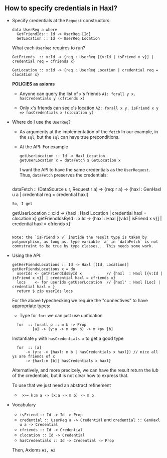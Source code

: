 How to specify credentials in Haxl?
-----------------------------------

- Specify credentials at the `Request` constructors: 

    ```
    data UserReq a where  
      GetFriendIds:: Id -> UserReq [Id] 
      GetLocation :: Id -> UserReq Location 
    ```

  What each `UserReq` requires to run?
  
    ```
    GetFriends  :: x:Id -> {req : UserReq [{v:Id | isFriend x v}] | credential req = cfriends x}
    
    GetLocation :: x:Id -> {req : UserReq Location | credential req = clocation x}
    ```

  **POLICIES as axioms**
  - Anyone can query the list of  `x`'s friends
      `A1: forall y x. hasCredentials y (cfriends x)`
      
  - Only `x`'s friends can see `x`'s location
      `A2: forall x y. isFriend x y => hasCredentials x (clocation y)`
 
- Where do I use the `UserReq`? 
  - As arguments at the implementation of the `fetch`
    In our example, in the `sql`, but the `sql` can have true preconditions.
 
  - At the API: 
    For example 

    ```
    getUserLocation :: Id -> Haxl Location
    getUserLocation x = dataFetch $ GetLocation x
    ```
    
    I want the API to have the same credentials as the `UserRequest`. 
    Thus, `dataFetch` preserves the credentials:
    
    ```
   dataFetch :: (DataSource u r, Request r a) => {req: r a} -> {haxl : GenHaxl u a | credential req = credential haxl}
    ```
    So, I get
    
    ```
    getUserLocation  :: x:Id -> {haxl : Haxl Location | credential haxl = clocation x}
    getFriendIdsById :: x:Id -> {haxl : Haxl [{v:Id | isFriend x v}] | credential haxl = cfriends x}
    ```
    
  Note: the `isFriend x v` instide the result type is taken by polymorphism, as long as, type variable `a` in `dataFetch` is not comnstraint to be true by type classes... This needs some work.

- Using the API:
 
   ```
   getHerFiendsLocations :: Id -> Haxl [(Id, Location)]
   getHerFiendsLocations x = do 
     userIds <- getFriendIdsById x           // {haxl  : Haxl [{v:Id | isFriend x v}] | credential haxl = cfriends x}
     locs    <- for userIds getUserLocation  // {haxl' : Haxl [Loc] | credential haxl = }
     return $ zip userIds locs  
   ```

  For the above typechecking we require the "connectives" to have appropriate types:
  
  
  - Type for `for`:  we can just use unification

  ```
    for  :: forall p :: m b -> Prop 
           [a] -> (y:a -> m <p> b) -> m <p> [b]
  ```
  
  Instantiate `p` with `hasCredentials x` to get a good type

  ```
    for  :: [a] 
        -> (y:a -> {haxl: m b | hasCredentials x haxl}) // nice all ys are friends of x 
        -> {haxl:m [b]| hasCredentials x haxl}
  ```
  
  Alternatively, and more precicely, we can have the result return the _lub_ of the credentials, 
  but it is not clear how to express that.
  
  To use that we just need an abstract refinement 

  - ` >>= k:m a -> (x:a -> m b) -> m b`

- Vocabulary 
  - `isFriend :: Id -> Id -> Prop`
  - `credential :: UserReq a -> Credential` and `credential :: GenHaxl u a -> Credential`
  - `cfriends :: Id -> Credential`
  - `clocation :: Id -> Credential`
  - `hasCredentials :: Id -> Credential -> Prop`
  
  Then, Axioms `A1, A2`
